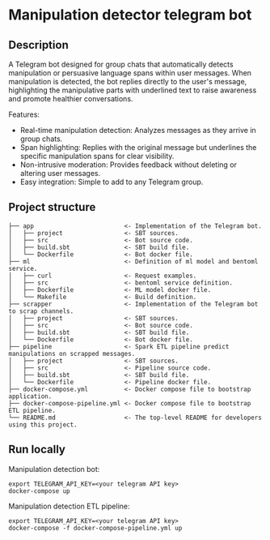 # Manipulation detector telegram bot

## Description

A Telegram bot designed for group chats that automatically detects manipulation or persuasive language spans within user messages. When manipulation is detected, the bot replies directly to the user's message, highlighting the manipulative parts with underlined text to raise awareness and promote healthier conversations.

Features:

- Real-time manipulation detection: Analyzes messages as they arrive in group chats.
- Span highlighting: Replies with the original message but underlines the specific manipulation spans for clear visibility.
- Non-intrusive moderation: Provides feedback without deleting or altering user messages.
- Easy integration: Simple to add to any Telegram group.

## Project structure

```
├── app                         <- Implementation of the Telegram bot.
│   ├── project                 <- SBT sources.
│   ├── src                     <- Bot source code.
│   ├── build.sbt               <- SBT build file.
│   └── Dockerfile              <- Bot docker file.
├── ml                          <- Definition of ml model and bentoml service.
│   ├── curl                    <- Request examples.
│   ├── src                     <- bentoml service definition.
│   ├── Dockerfile              <- ML model docker file.
│   └── Makefile                <- Build definition.
├── scrapper                    <- Implementation of the Telegram bot to scrap channels.
│   ├── project                 <- SBT sources.
│   ├── src                     <- Bot source code.
│   ├── build.sbt               <- SBT build file.
│   └── Dockerfile              <- Bot docker file.
├── pipeline                    <- Spark ETL pipeline predict manipulations on scrapped messages.
│   ├── project                 <- SBT sources.
│   ├── src                     <- Pipeline source code.
│   ├── build.sbt               <- SBT build file.
│   └── Dockerfile              <- Pipeline docker file.
├── docker-compose.yml          <- Docker compose file to bootstrap application.
├── docker-compose-pipeline.yml <- Docker compose file to bootstrap ETL pipeline.
└── README.md                   <- The top-level README for developers using this project.
```

## Run locally

Manipulation detection bot:

```
export TELEGRAM_API_KEY=<your telegram API key>
docker-compose up
```

Manipulation detection ETL pipeline:

```
export TELEGRAM_API_KEY=<your telegram API key>
docker-compose -f docker-compose-pipeline.yml up
```
